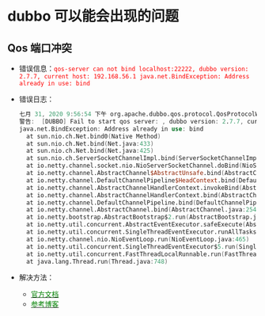# dubbo 可以能会出现的问题

## Qos 端口冲突

- 错误信息：<font color='red'>`qos-server can not bind localhost:22222, dubbo version: 2.7.7, current host: 192.168.56.1
  java.net.BindException: Address already in use: bind`</font>

- 错误日志：

  ```verilog
  七月 31, 2020 9:56:54 下午 org.apache.dubbo.qos.protocol.QosProtocolWrapper warn
  警告:  [DUBBO] Fail to start qos server: , dubbo version: 2.7.7, current host: 192.168.56.1
  java.net.BindException: Address already in use: bind
  	at sun.nio.ch.Net.bind0(Native Method)
  	at sun.nio.ch.Net.bind(Net.java:433)
  	at sun.nio.ch.Net.bind(Net.java:425)
  	at sun.nio.ch.ServerSocketChannelImpl.bind(ServerSocketChannelImpl.java:223)
  	at io.netty.channel.socket.nio.NioServerSocketChannel.doBind(NioServerSocketChannel.java:128)
  	at io.netty.channel.AbstractChannel$AbstractUnsafe.bind(AbstractChannel.java:558)
  	at io.netty.channel.DefaultChannelPipeline$HeadContext.bind(DefaultChannelPipeline.java:1358)
  	at io.netty.channel.AbstractChannelHandlerContext.invokeBind(AbstractChannelHandlerContext.java:501)
  	at io.netty.channel.AbstractChannelHandlerContext.bind(AbstractChannelHandlerContext.java:486)
  	at io.netty.channel.DefaultChannelPipeline.bind(DefaultChannelPipeline.java:1019)
  	at io.netty.channel.AbstractChannel.bind(AbstractChannel.java:254)
  	at io.netty.bootstrap.AbstractBootstrap$2.run(AbstractBootstrap.java:366)
  	at io.netty.util.concurrent.AbstractEventExecutor.safeExecute(AbstractEventExecutor.java:163)
  	at io.netty.util.concurrent.SingleThreadEventExecutor.runAllTasks(SingleThreadEventExecutor.java:404)
  	at io.netty.channel.nio.NioEventLoop.run(NioEventLoop.java:465)
  	at io.netty.util.concurrent.SingleThreadEventExecutor$5.run(SingleThreadEventExecutor.java:884)
  	at io.netty.util.concurrent.FastThreadLocalRunnable.run(FastThreadLocalRunnable.java:30)
  	at java.lang.Thread.run(Thread.java:748)
  ```

- 解决方法：

  - [<font color='green'>官方文档</font>](http://dubbo.apache.org/zh-cn/docs/user/references/qos.html)
  - [<font color='green'>参考博客</font>](https://blog.csdn.net/u012988901/article/details/84503672)

